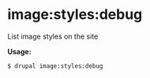 # image:styles:debug
List image styles on the site

**Usage:**
```
$ drupal image:styles:debug 
```
